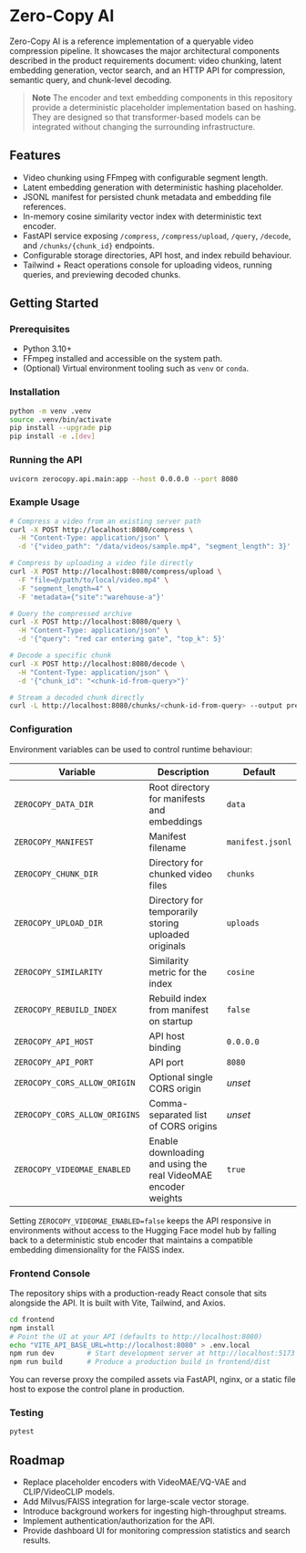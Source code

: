 # Zero-Copy AI

Zero-Copy AI is a reference implementation of a queryable video compression
pipeline. It showcases the major architectural components described in the
product requirements document: video chunking, latent embedding generation,
vector search, and an HTTP API for compression, semantic query, and
chunk-level decoding.

> **Note**
> The encoder and text embedding components in this repository provide a
> deterministic placeholder implementation based on hashing. They are designed
> so that transformer-based models can be integrated without changing the
> surrounding infrastructure.

## Features

- Video chunking using FFmpeg with configurable segment length.
- Latent embedding generation with deterministic hashing placeholder.
- JSONL manifest for persisted chunk metadata and embedding file references.
- In-memory cosine similarity vector index with deterministic text encoder.
- FastAPI service exposing `/compress`, `/compress/upload`, `/query`, `/decode`, and `/chunks/{chunk_id}` endpoints.
- Configurable storage directories, API host, and index rebuild behaviour.
- Tailwind + React operations console for uploading videos, running queries, and previewing decoded chunks.

## Getting Started

### Prerequisites

- Python 3.10+
- FFmpeg installed and accessible on the system path.
- (Optional) Virtual environment tooling such as `venv` or `conda`.

### Installation

```bash
python -m venv .venv
source .venv/bin/activate
pip install --upgrade pip
pip install -e .[dev]
```

### Running the API

```bash
uvicorn zerocopy.api.main:app --host 0.0.0.0 --port 8080
```

### Example Usage

```bash
# Compress a video from an existing server path
curl -X POST http://localhost:8080/compress \
  -H "Content-Type: application/json" \
  -d '{"video_path": "/data/videos/sample.mp4", "segment_length": 3}'

# Compress by uploading a video file directly
curl -X POST http://localhost:8080/compress/upload \
  -F "file=@/path/to/local/video.mp4" \
  -F "segment_length=4" \
  -F 'metadata={"site":"warehouse-a"}'

# Query the compressed archive
curl -X POST http://localhost:8080/query \
  -H "Content-Type: application/json" \
  -d '{"query": "red car entering gate", "top_k": 5}'

# Decode a specific chunk
curl -X POST http://localhost:8080/decode \
  -H "Content-Type: application/json" \
  -d '{"chunk_id": "<chunk-id-from-query>"}'

# Stream a decoded chunk directly
curl -L http://localhost:8080/chunks/<chunk-id-from-query> --output preview.mp4
```

### Configuration

Environment variables can be used to control runtime behaviour:

| Variable | Description | Default |
| --- | --- | --- |
| `ZEROCOPY_DATA_DIR` | Root directory for manifests and embeddings | `data` |
| `ZEROCOPY_MANIFEST` | Manifest filename | `manifest.jsonl` |
| `ZEROCOPY_CHUNK_DIR` | Directory for chunked video files | `chunks` |
| `ZEROCOPY_UPLOAD_DIR` | Directory for temporarily storing uploaded originals | `uploads` |
| `ZEROCOPY_SIMILARITY` | Similarity metric for the index | `cosine` |
| `ZEROCOPY_REBUILD_INDEX` | Rebuild index from manifest on startup | `false` |
| `ZEROCOPY_API_HOST` | API host binding | `0.0.0.0` |
| `ZEROCOPY_API_PORT` | API port | `8080` |
| `ZEROCOPY_CORS_ALLOW_ORIGIN` | Optional single CORS origin | _unset_ |
| `ZEROCOPY_CORS_ALLOW_ORIGINS` | Comma-separated list of CORS origins | _unset_ |
| `ZEROCOPY_VIDEOMAE_ENABLED` | Enable downloading and using the real VideoMAE encoder weights | `true` |

Setting `ZEROCOPY_VIDEOMAE_ENABLED=false` keeps the API responsive in environments without
access to the Hugging Face model hub by falling back to a deterministic stub encoder that
maintains a compatible embedding dimensionality for the FAISS index.

### Frontend Console

The repository ships with a production-ready React console that sits alongside the API. It is built with Vite, Tailwind, and Axios.

```bash
cd frontend
npm install
# Point the UI at your API (defaults to http://localhost:8080)
echo "VITE_API_BASE_URL=http://localhost:8080" > .env.local
npm run dev        # Start development server at http://localhost:5173
npm run build      # Produce a production build in frontend/dist
```

You can reverse proxy the compiled assets via FastAPI, nginx, or a static file host to expose the control plane in production.

### Testing

```bash
pytest
```

## Roadmap

- Replace placeholder encoders with VideoMAE/VQ-VAE and CLIP/VideoCLIP models.
- Add Milvus/FAISS integration for large-scale vector storage.
- Introduce background workers for ingesting high-throughput streams.
- Implement authentication/authorization for the API.
- Provide dashboard UI for monitoring compression statistics and search results.
